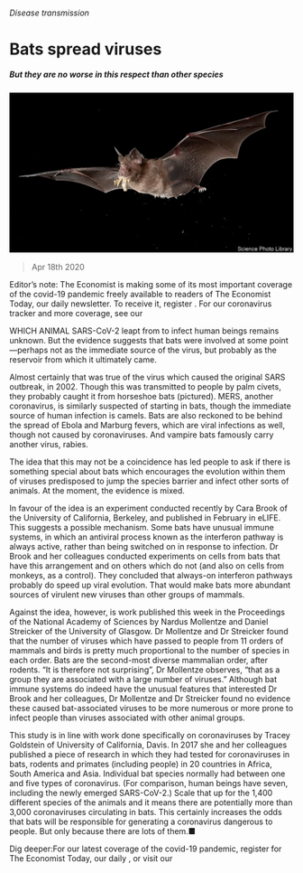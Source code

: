 ###### Disease transmission

# Bats spread viruses 

##### But they are no worse in this respect than other species 

![image](images/20200418_STP501.jpg) 

> Apr 18th 2020 

Editor’s note: The Economist is making some of its most important coverage of the covid-19 pandemic freely available to readers of The Economist Today, our daily newsletter. To receive it, register . For our coronavirus tracker and more coverage, see our 

WHICH ANIMAL SARS-CoV-2 leapt from to infect human beings remains unknown. But the evidence suggests that bats were involved at some point—perhaps not as the immediate source of the virus, but probably as the reservoir from which it ultimately came.

Almost certainly that was true of the virus which caused the original SARS outbreak, in 2002. Though this was transmitted to people by palm civets, they probably caught it from horseshoe bats (pictured). MERS, another coronavirus, is similarly suspected of starting in bats, though the immediate source of human infection is camels. Bats are also reckoned to be behind the spread of Ebola and Marburg fevers, which are viral infections as well, though not caused by coronaviruses. And vampire bats famously carry another virus, rabies.


The idea that this may not be a coincidence has led people to ask if there is something special about bats which encourages the evolution within them of viruses predisposed to jump the species barrier and infect other sorts of animals. At the moment, the evidence is mixed.

In favour of the idea is an experiment conducted recently by Cara Brook of the University of California, Berkeley, and published in February in eLIFE. This suggests a possible mechanism. Some bats have unusual immune systems, in which an antiviral process known as the interferon pathway is always active, rather than being switched on in response to infection. Dr Brook and her colleagues conducted experiments on cells from bats that have this arrangement and on others which do not (and also on cells from monkeys, as a control). They concluded that always-on interferon pathways probably do speed up viral evolution. That would make bats more abundant sources of virulent new viruses than other groups of mammals.

Against the idea, however, is work published this week in the Proceedings of the National Academy of Sciences by Nardus Mollentze and Daniel Streicker of the University of Glasgow. Dr Mollentze and Dr Streicker found that the number of viruses which have passed to people from 11 orders of mammals and birds is pretty much proportional to the number of species in each order. Bats are the second-most diverse mammalian order, after rodents. “It is therefore not surprising”, Dr Mollentze observes, “that as a group they are associated with a large number of viruses.” Although bat immune systems do indeed have the unusual features that interested Dr Brook and her colleagues, Dr Mollentze and Dr Streicker found no evidence these caused bat-associated viruses to be more numerous or more prone to infect people than viruses associated with other animal groups.

This study is in line with work done specifically on coronaviruses by Tracey Goldstein of University of California, Davis. In 2017 she and her colleagues published a piece of research in which they had tested for coronaviruses in bats, rodents and primates (including people) in 20 countries in Africa, South America and Asia. Individual bat species normally had between one and five types of coronavirus. (For comparison, human beings have seven, including the newly emerged SARS-CoV-2.) Scale that up for the 1,400 different species of the animals and it means there are potentially more than 3,000 coronaviruses circulating in bats. This certainly increases the odds that bats will be responsible for generating a coronavirus dangerous to people. But only because there are lots of them.■

Dig deeper:For our latest coverage of the covid-19 pandemic, register for The Economist Today, our daily , or visit our 

